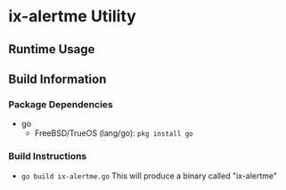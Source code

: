 # ix-alertme Utility

## Runtime Usage

## Build Information

### Package Dependencies
* go
   * FreeBSD/TrueOS (lang/go): `pkg install go`

### Build Instructions
* `go build ix-alertme.go`
This will produce a binary called "ix-alertme"
